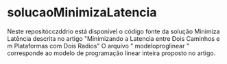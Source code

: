 # solucaoMinimizaLatencia
Neste repositócczddrio está disponível o código fonte da solução Minimiza Latência descrita no artigo "Minimizando a Latencia entre Dois Caminhos e m Plataformas com Dois Radios"
O arquivo " modeloproglinear " corresponde ao modelo de programação linear inteira proposto no artigo.
